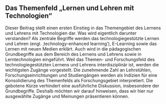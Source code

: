 <!-- filename: 00_Einfuehrung.md -->
<!-- title: Einführung -->

<!-- tags: #grundlagen,#einfuehrung,#forschungsfeld -->
<!-- authors: Martin Ebner, Sandra Schön, Walther Nagler -->

## Das Themenfeld „Lernen und Lehren mit Technologien“

Dieser Beitrag stellt einen ersten Einstieg in das Themengebiet des Lernens und Lehrens mit Technologien dar. Was wird eigentlich darunter verstanden? Als zentrale Begriffe werden das technologiegestützte Lernen und Lehren (engl. ‚technology-enhanced learning‘), E-Learning sowie das Lernen mit neuen Medien erklärt. Auch wird in die pädagogischen Grundbegriffe aus dem Bereich des Lernens und Lehrens sowie in Lerntechnologien eingeführt. Weil das Themen- und Forschungsfeld des technologiegestützten Lernens und Lehrens interdisziplinär ist, werden die wichtigsten Zugänge vorgestellt. Die zunehmende Zahl an Lehrstühlen, Forschungseinrichtungen und Studiengängen werden als Indizien für eine Konsolidierung des Themenfelds als Forschungsgebiet interpretiert. Die gebotene Kürze verhindert eine ausführliche Diskussion, insbesondere der Grundbegriffe. Deshalb möchten wir darauf hinweisen, dass wir hier nur ausgewählte Zugänge und Meinungen präsentieren können.

